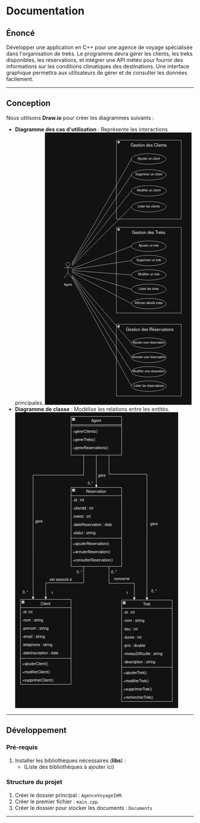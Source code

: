 # Documentation

## Énoncé

Développer une application en C++ pour une agence de voyage spécialisée dans l'organisation de treks. Le programme devra gérer les clients, les treks disponibles, les réservations, et intégrer une API météo pour fournir des informations sur les conditions climatiques des destinations. Une interface graphique permettra aux utilisateurs de gérer et de consulter les données facilement.

---

## Conception

Nous utilisons **Draw.io** pour créer les diagrammes suivants :

- **Diagramme des cas d'utilisation** : Représente les interactions principales.
![screenshot](Documents/DiagrammeCasUtilisations/DUse.png)
- **Diagramme de classe** : Modélise les relations entre les entités.
![screenshot](Documents/DiagrammeDeClasse/DClasse.png)


---

## Développement

### Pré-requis

1. Installer les bibliothèques nécessaires (**libs**) :
   - (Liste des bibliothèques à ajouter ici)

### Structure du projet

1. Créer le dossier principal : `AgenceVoyageIHM`.
2. Créer le premier fichier : `main.cpp`.
3. Créer le dossier pour stocker les documents : `Documents`

---
